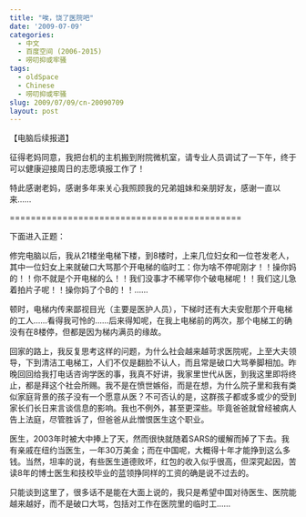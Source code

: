 ```yaml
---
title: "唉，饶了医院吧"
date: '2009-07-09'
categories:
  - 中文
  - 百度空间 (2006-2015)
  - 唠叨抑或牢骚
tags:
  - oldSpace
  - Chinese
  - 唠叨抑或牢骚
slug: 2009/07/09/cn-20090709
layout: post
---
```

【电脑后续报道】

征得老妈同意，我把台机的主机搬到附院微机室，请专业人员调试了一下午，终于可以健康迎接周日的志愿填报工作了！

特此感谢老妈，感谢多年来关心我照顾我的兄弟姐妹和亲朋好友，感谢一直以来……

============================================

下面进入正题：

修完电脑以后，我从21楼坐电梯下楼，到8楼时，上来几位妇女和一位苍发老人，其中一位妇女上来就破口大骂那个开电梯的临时工：你为啥不停呢刚才！！操你妈的！！你不就是个开电梯的么！！我们没事才不稀罕你个破电梯呢！！我们这儿急着拍片子呢！！操你妈了个B的！！……

顿时，电梯内传来鄙视目光（主要是医护人员），下梯时还有大夫安慰那个开电梯的工人……看得我可怜的……后来得知呢，在我上电梯前的两次，那个电梯工的确没有在8楼停，但都是因为梯内满员的缘故。

回家的路上，我反复思考这样的问题，为什么社会越来越苛求医院呢，上至大夫领导，下到清洁工电梯工，人们不仅是翻脸不认人，而且常是破口大骂拳脚相加。昨晚回回给我打电话咨询学医的事，我真不好讲，我家里世代从医，到我这里即将终止，都是拜这个社会所赐。我不是在愤世嫉俗，而是在想，为什么院子里和我有类似家庭背景的孩子没有一个愿意从医？不可否认的是，这群孩子都或多或少的受到家长们长日来言谈信息的影响。我也不例外，甚至更深些。毕竟爸爸就曾经被病人告上法庭，尽管胜诉了，但爸爸从此憎恨医生这个职业。

医生，2003年时被大中捧上了天，然而很快就随着SARS的缓解而掉了下去。我有亲戚在纽约当医生，一年30万美金；而在中国呢，大概得十年才能挣到这么多钱。当然，坦率的说，有些医生道德败坏，红包的收入似乎很高，但深究起因，苦读8年的博士医生和技校毕业的蓝领挣同样的工资的确是说不过去的。

只能谈到这里了，很多话不是能在大面上说的，我只是希望中国对待医生、医院能越来越好，而不是破口大骂，包括对工作在医院里的临时工……